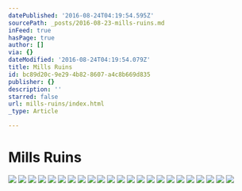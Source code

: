 ```yaml
---
datePublished: '2016-08-24T04:19:54.595Z'
sourcePath: _posts/2016-08-23-mills-ruins.md
inFeed: true
hasPage: true
author: []
via: {}
dateModified: '2016-08-24T04:19:54.079Z'
title: Mills Ruins
id: bc89d20c-9e29-4b82-8607-a4c8b669d835
publisher: {}
description: ''
starred: false
url: mills-ruins/index.html
_type: Article

---
```

# Mills Ruins
![](https://the-grid-user-content.s3-us-west-2.amazonaws.com/f6863971-ef81-4508-a0de-7012787aeb28.jpg)
![](https://the-grid-user-content.s3-us-west-2.amazonaws.com/f50a7b40-0a33-4b8e-bb10-b2d39960a105.jpg)
![](https://the-grid-user-content.s3-us-west-2.amazonaws.com/74e3b1dc-5850-4f5a-8022-7f082c83d493.jpg)
![](https://the-grid-user-content.s3-us-west-2.amazonaws.com/6caebe41-a8b4-4c87-bd87-b74c5bba07f6.jpg)
![](https://the-grid-user-content.s3-us-west-2.amazonaws.com/ef96df63-1c91-4fee-a516-3ec4686500a6.jpg)
![](https://the-grid-user-content.s3-us-west-2.amazonaws.com/230a9e66-b111-4914-87aa-5eeb049f6e92.jpg)
![](https://the-grid-user-content.s3-us-west-2.amazonaws.com/e780f28a-0e76-4607-82bc-49419d921c1c.jpg)
![](https://the-grid-user-content.s3-us-west-2.amazonaws.com/f8fb7a79-ccaf-4c40-b67b-d982ad016619.jpg)
![](https://the-grid-user-content.s3-us-west-2.amazonaws.com/2413da2e-139d-40d5-a9ac-5511d4f34c9c.jpg)
![](https://the-grid-user-content.s3-us-west-2.amazonaws.com/ec9a8fef-5317-4b66-ad1d-daf3f04ec71e.jpg)
![](https://the-grid-user-content.s3-us-west-2.amazonaws.com/1c648f5b-3070-4ecc-91ab-30aba61bd1a9.jpg)
![](https://the-grid-user-content.s3-us-west-2.amazonaws.com/d6ab4acc-1d68-4634-b183-400a02125bb8.jpg)
![](https://the-grid-user-content.s3-us-west-2.amazonaws.com/464b803e-189c-4077-818e-de831ad0b375.jpg)
![](https://the-grid-user-content.s3-us-west-2.amazonaws.com/21c2f30d-ca83-4296-a835-edf70b2fcb7a.jpg)
![](https://the-grid-user-content.s3-us-west-2.amazonaws.com/4c0f3e5e-4d14-4baf-82b4-2b810ce888b3.jpg)
![](https://the-grid-user-content.s3-us-west-2.amazonaws.com/4086b8dd-e2f4-4b6e-b468-f435d5c8e84a.jpg)
![](https://the-grid-user-content.s3-us-west-2.amazonaws.com/ff0932d2-1de1-4068-bba6-c9be0b3f3d3a.jpg)
![](https://the-grid-user-content.s3-us-west-2.amazonaws.com/3da92bba-8f4f-473e-b394-80a889583b88.jpg)
![](https://the-grid-user-content.s3-us-west-2.amazonaws.com/531b4e80-021c-4a49-879d-08a129a8fc07.jpg)
![](https://the-grid-user-content.s3-us-west-2.amazonaws.com/50a9a3d1-cc68-4ca2-88cf-d073ee17c47f.jpg)
![](https://the-grid-user-content.s3-us-west-2.amazonaws.com/bc2a06e4-63a1-47b8-94e2-655f9953c945.jpg)
![](https://the-grid-user-content.s3-us-west-2.amazonaws.com/37158681-a17e-4057-abe3-e91b53e7f98b.jpg)
![](https://the-grid-user-content.s3-us-west-2.amazonaws.com/9eccac9e-8be0-48fc-a5ba-75a8466fc69b.jpg)